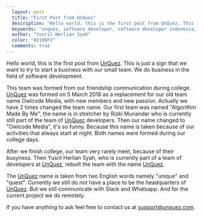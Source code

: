 ```yaml
---
  layout: post
  title: "First Post from UnQuez"
  description: "Hello world, this is the first post from UnQuez. This is just a sign that we want to try to start a business with our small team. We do business in the field of software development."
  keywords: "unquez, software developer, software developer indonesia, web developer indonesia, jasa pembuatan web, web developer, create application"
  author: "Yusril Herlian Syah"
  color: "#2196F3"
  comments: true
---
```


Hello world, this is the first post from [UnQuez](http://unquez.com). This is just a sign that we want to try to start a business with our small team. We do business in the field of software development.

This team was formed from our friendship communication during college. [UnQuez](http://unquez.com) was formed on 5 March 2018 as a replacement for our old team name Owlcode Media, with new members and new passion. Actually we have 2 times changed the team name. Our first team was named "Algorithm Made By Me", the name is in stretcher by Rizki Munandar who is currently still part of the team of [UnQuez](http://unquez.com) developers. Then our name changed to "Owlcode Media", it's so funny. Because this name is taken because of our activities that always start at night. Both names were formed during our college days.

After we finish college, our team very rarely meet, because of their busyness. Then Yusril Herlian Syah, who is currently part of a team of developers at [UnQuez](http://unquez.com), rebuilt the team with the name [UnQuez](http://unquez.com).

The [UnQuez](http://unquez.com) name is taken from two English words namely "unique" and "quest". Currently we still do not have a place to be the headquarters of [UnQuez](http://unquez.com). But we still communicate with Slack and Whatsapp. And for the current project we do remotely.

If you have anything to ask feel free to contact us at <a href="mailto:support@unquez.com">support@unquez.com</a>.
